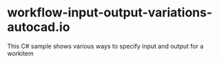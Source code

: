 workflow-input-output-variations-autocad.io
===========================================

This C# sample shows various ways to specify input and output for a workitem
